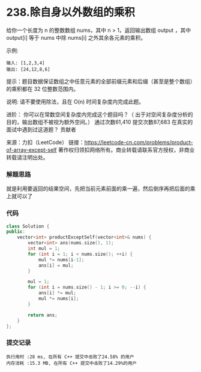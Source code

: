 # 238.除自身以外数组的乘积

给你一个长度为 n 的整数数组 nums，其中 n > 1，返回输出数组 output ，其中 output[i] 等于 nums 中除 nums[i] 之外其余各元素的乘积。



示例:
```
输入: [1,2,3,4]
输出: [24,12,8,6]
```


提示：题目数据保证数组之中任意元素的全部前缀元素和后缀（甚至是整个数组）的乘积都在 32 位整数范围内。

说明: 请不要使用除法，且在 O(n) 时间复杂度内完成此题。

进阶：
你可以在常数空间复杂度内完成这个题目吗？（ 出于对空间复杂度分析的目的，输出数组不被视为额外空间。）
通过次数61,410
提交次数87,683
在真实的面试中遇到过这道题？
贡献者

来源：力扣（LeetCode）
链接：https://leetcode-cn.com/problems/product-of-array-except-self
著作权归领扣网络所有。商业转载请联系官方授权，非商业转载请注明出处。

### 解题思路
就是利用要返回的结果空间，先把当前元素前面的乘一遍，然后倒序再把后面的乘上就可以了

### 代码

```cpp
class Solution {
public:
    vector<int> productExceptSelf(vector<int>& nums) {
        vector<int> ans(nums.size(), 1);
        int mul = 1;
        for (int i = 1; i < nums.size(); ++i) {
            mul *= nums[i-1];
            ans[i] = mul;
        }

        mul = 1;
        for (int i = nums.size() - 1; i >= 0; --i) {
            ans[i] *= mul;
            mul *= nums[i];
        }

        return ans;
    }
};
```

### 提交记录

```
执行用时 :28 ms, 在所有 C++ 提交中击败了24.58% 的用户
内存消耗 :15.3 MB, 在所有 C++ 提交中击败了14.29%的用户
```